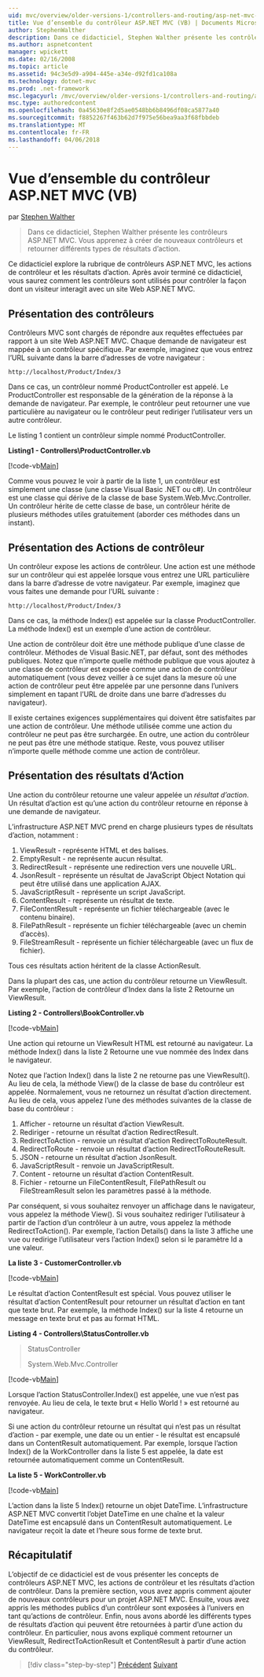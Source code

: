 ```yaml
---
uid: mvc/overview/older-versions-1/controllers-and-routing/asp-net-mvc-controller-overview-vb
title: Vue d’ensemble du contrôleur ASP.NET MVC (VB) | Documents Microsoft
author: StephenWalther
description: Dans ce didacticiel, Stephen Walther présente les contrôleurs ASP.NET MVC. Vous apprenez à créer de nouveaux contrôleurs et de retourner différents types de res d’action...
ms.author: aspnetcontent
manager: wpickett
ms.date: 02/16/2008
ms.topic: article
ms.assetid: 94c3e5d9-a904-445e-a34e-d92fd1ca108a
ms.technology: dotnet-mvc
ms.prod: .net-framework
msc.legacyurl: /mvc/overview/older-versions-1/controllers-and-routing/asp-net-mvc-controller-overview-vb
msc.type: authoredcontent
ms.openlocfilehash: 0a45630e8f2d5ae0548bb6b8496df08ca5877a40
ms.sourcegitcommit: f8852267f463b62d7f975e56bea9aa3f68fbbdeb
ms.translationtype: MT
ms.contentlocale: fr-FR
ms.lasthandoff: 04/06/2018
---
```

<a name="aspnet-mvc-controller-overview-vb"></a>Vue d’ensemble du contrôleur ASP.NET MVC (VB)
====================
par [Stephen Walther](https://github.com/StephenWalther)

> Dans ce didacticiel, Stephen Walther présente les contrôleurs ASP.NET MVC. Vous apprenez à créer de nouveaux contrôleurs et retourner différents types de résultats d’action.


Ce didacticiel explore la rubrique de contrôleurs ASP.NET MVC, les actions de contrôleur et les résultats d’action. Après avoir terminé ce didacticiel, vous saurez comment les contrôleurs sont utilisés pour contrôler la façon dont un visiteur interagit avec un site Web ASP.NET MVC.

## <a name="understanding-controllers"></a>Présentation des contrôleurs

Contrôleurs MVC sont chargés de répondre aux requêtes effectuées par rapport à un site Web ASP.NET MVC. Chaque demande de navigateur est mappée à un contrôleur spécifique. Par exemple, imaginez que vous entrez l’URL suivante dans la barre d’adresses de votre navigateur :

`http://localhost/Product/Index/3`

Dans ce cas, un contrôleur nommé ProductController est appelé. Le ProductController est responsable de la génération de la réponse à la demande de navigateur. Par exemple, le contrôleur peut retourner une vue particulière au navigateur ou le contrôleur peut rediriger l’utilisateur vers un autre contrôleur.

Le listing 1 contient un contrôleur simple nommé ProductController.

**Listing1 - Controllers\ProductController.vb**

[!code-vb[Main](asp-net-mvc-controller-overview-vb/samples/sample1.vb)]

Comme vous pouvez le voir à partir de la liste 1, un contrôleur est simplement une classe (une classe Visual Basic .NET ou c#). Un contrôleur est une classe qui dérive de la classe de base System.Web.Mvc.Controller. Un contrôleur hérite de cette classe de base, un contrôleur hérite de plusieurs méthodes utiles gratuitement (aborder ces méthodes dans un instant).

## <a name="understanding-controller-actions"></a>Présentation des Actions de contrôleur

Un contrôleur expose les actions de contrôleur. Une action est une méthode sur un contrôleur qui est appelée lorsque vous entrez une URL particulière dans la barre d’adresse de votre navigateur. Par exemple, imaginez que vous faites une demande pour l’URL suivante :

`http://localhost/Product/Index/3`

Dans ce cas, la méthode Index() est appelée sur la classe ProductController. La méthode Index() est un exemple d’une action de contrôleur.

Une action de contrôleur doit être une méthode publique d’une classe de contrôleur. Méthodes de Visual Basic.NET, par défaut, sont des méthodes publiques. Notez que n’importe quelle méthode publique que vous ajoutez à une classe de contrôleur est exposée comme une action de contrôleur automatiquement (vous devez veiller à ce sujet dans la mesure où une action de contrôleur peut être appelée par une personne dans l’univers simplement en tapant l’URL de droite dans une barre d’adresses du navigateur).

Il existe certaines exigences supplémentaires qui doivent être satisfaites par une action de contrôleur. Une méthode utilisée comme une action du contrôleur ne peut pas être surchargée. En outre, une action du contrôleur ne peut pas être une méthode statique. Reste, vous pouvez utiliser n’importe quelle méthode comme une action de contrôleur.

## <a name="understanding-action-results"></a>Présentation des résultats d’Action

Une action du contrôleur retourne une valeur appelée un *résultat d’action*. Un résultat d’action est qu’une action du contrôleur retourne en réponse à une demande de navigateur.

L’infrastructure ASP.NET MVC prend en charge plusieurs types de résultats d’action, notamment :

1. ViewResult - représente HTML et des balises.
2. EmptyResult - ne représente aucun résultat.
3. RedirectResult - représente une redirection vers une nouvelle URL.
4. JsonResult - représente un résultat de JavaScript Object Notation qui peut être utilisé dans une application AJAX.
5. JavaScriptResult - représente un script JavaScript.
6. ContentResult - représente un résultat de texte.
7. FileContentResult - représente un fichier téléchargeable (avec le contenu binaire).
8. FilePathResult - représente un fichier téléchargeable (avec un chemin d’accès).
9. FileStreamResult - représente un fichier téléchargeable (avec un flux de fichier).

Tous ces résultats action héritent de la classe ActionResult.

Dans la plupart des cas, une action du contrôleur retourne un ViewResult. Par exemple, l’action de contrôleur d’Index dans la liste 2 Retourne un ViewResult.

**Listing 2 - Controllers\BookController.vb**

[!code-vb[Main](asp-net-mvc-controller-overview-vb/samples/sample2.vb)]

Une action qui retourne un ViewResult HTML est retourné au navigateur. La méthode Index() dans la liste 2 Retourne une vue nommée des Index dans le navigateur.

Notez que l’action Index() dans la liste 2 ne retourne pas une ViewResult(). Au lieu de cela, la méthode View() de la classe de base du contrôleur est appelée. Normalement, vous ne retournez un résultat d’action directement. Au lieu de cela, vous appelez l’une des méthodes suivantes de la classe de base du contrôleur :

1. Afficher - retourne un résultat d’action ViewResult.
2. Rediriger - retourne un résultat d’action RedirectResult.
3. RedirectToAction - renvoie un résultat d’action RedirectToRouteResult.
4. RedirectToRoute - renvoie un résultat d’action RedirectToRouteResult.
5. JSON - retourne un résultat d’action JsonResult.
6. JavaScriptResult - renvoie un JavaScriptResult.
7. Content - retourne un résultat d’action ContentResult.
8. Fichier - retourne un FileContentResult, FilePathResult ou FileStreamResult selon les paramètres passé à la méthode.

Par conséquent, si vous souhaitez renvoyer un affichage dans le navigateur, vous appelez la méthode View(). Si vous souhaitez rediriger l’utilisateur à partir de l’action d’un contrôleur à un autre, vous appelez la méthode RedirectToAction(). Par exemple, l’action Details() dans la liste 3 affiche une vue ou redirige l’utilisateur vers l’action Index() selon si le paramètre Id a une valeur.

**La liste 3 - CustomerController.vb**

[!code-vb[Main](asp-net-mvc-controller-overview-vb/samples/sample3.vb)]

Le résultat d’action ContentResult est spécial. Vous pouvez utiliser le résultat d’action ContentResult pour retourner un résultat d’action en tant que texte brut. Par exemple, la méthode Index() sur la liste 4 retourne un message en texte brut et pas au format HTML.

**Listing 4 - Controllers\StatusController.vb**

> StatusController
> 
> 
> System.Web.Mvc.Controller


[!code-vb[Main](asp-net-mvc-controller-overview-vb/samples/sample4.vb)]

Lorsque l’action StatusController.Index() est appelée, une vue n’est pas renvoyée. Au lieu de cela, le texte brut « Hello World ! » est retourné au navigateur.

Si une action du contrôleur retourne un résultat qui n’est pas un résultat d’action - par exemple, une date ou un entier - le résultat est encapsulé dans un ContentResult automatiquement. Par exemple, lorsque l’action Index() de la WorkController dans la liste 5 est appelée, la date est retournée automatiquement comme un ContentResult.

**La liste 5 - WorkController.vb**

[!code-vb[Main](asp-net-mvc-controller-overview-vb/samples/sample5.vb)]

L’action dans la liste 5 Index() retourne un objet DateTime. L’infrastructure ASP.NET MVC convertit l’objet DateTime en une chaîne et la valeur DateTime est encapsulé dans un ContentResult automatiquement. Le navigateur reçoit la date et l’heure sous forme de texte brut.

## <a name="summary"></a>Récapitulatif

L’objectif de ce didacticiel est de vous présenter les concepts de contrôleurs ASP.NET MVC, les actions de contrôleur et les résultats d’action de contrôleur. Dans la première section, vous avez appris comment ajouter de nouveaux contrôleurs pour un projet ASP.NET MVC. Ensuite, vous avez appris les méthodes publics d’un contrôleur sont exposées à l’univers en tant qu’actions de contrôleur. Enfin, nous avons abordé les différents types de résultats d’action qui peuvent être retournées à partir d’une action du contrôleur. En particulier, nous avons expliqué comment retourner un ViewResult, RedirectToActionResult et ContentResult à partir d’une action du contrôleur.

> [!div class="step-by-step"]
> [Précédent](creating-a-custom-route-constraint-cs.md)
> [Suivant](creating-custom-routes-vb.md)
